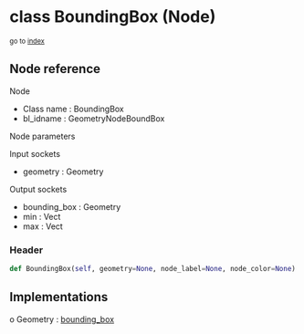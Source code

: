 # class BoundingBox (Node)

<sub>go to [index](/docs/index.md)</sub>

## Node reference

Node
 - Class name : BoundingBox
 - bl_idname : GeometryNodeBoundBox

Node parameters

Input sockets
 - geometry : Geometry

Output sockets
 - bounding_box : Geometry
 - min : Vect
 - max : Vect

### Header

``` python
def BoundingBox(self, geometry=None, node_label=None, node_color=None):
```

## Implementations

o Geometry : [bounding_box](/docs/GeoNodes_classes/Geometry.md#bounding_box)

